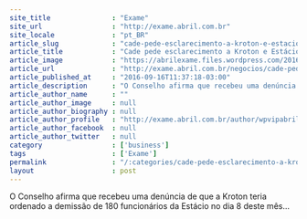 ```yaml
---
site_title               : "Exame"
site_url                 : "http://exame.abril.com.br"
site_locale              : "pt_BR"
article_slug             : "cade-pede-esclarecimento-a-kroton-e-estacio-sobre-demissoes"
article_title            : "Cade pede esclarecimento a Kroton e Estácio sobre demissões"
article_image            : "https://abrilexame.files.wordpress.com/2016/09/size_960_16_9_kroton54.jpg?quality=70&strip=all&w=960"
article_url              : "http://exame.abril.com.br/negocios/cade-pede-esclarecimento-a-kroton-e-estacio-sobre-demissoes/"
article_published_at     : "2016-09-16T11:37:18-03:00"
article_description      : "O Conselho afirma que recebeu uma denúncia de que a Kroton teria ordenado a demissão de 180 funcionários da Estácio no dia 8 deste mês..."
article_author_name      : ""
article_author_image     : null
article_author_biography : null
article_author_profile   : "http://exame.abril.com.br/author/wpvipabril/"
article_author_facebook  : null
article_author_twitter   : null
category                 : ['business']
tags                     : ['Exame']
permalink                : "/:categories/cade-pede-esclarecimento-a-kroton-e-estacio-sobre-demissoes/"
layout                   : post
---
```


O Conselho afirma que recebeu uma denúncia de que a Kroton teria ordenado a demissão de 180 funcionários da Estácio no dia 8 deste mês...

